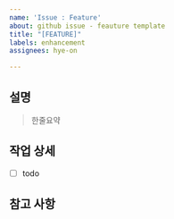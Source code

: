 ```yaml
---
name: 'Issue : Feature'
about: github issue - feauture template
title: "[FEATURE]"
labels: enhancement
assignees: hye-on

---
```


## 설명
> 한줄요약

## 작업 상세
- [ ] todo

## 참고 사항
